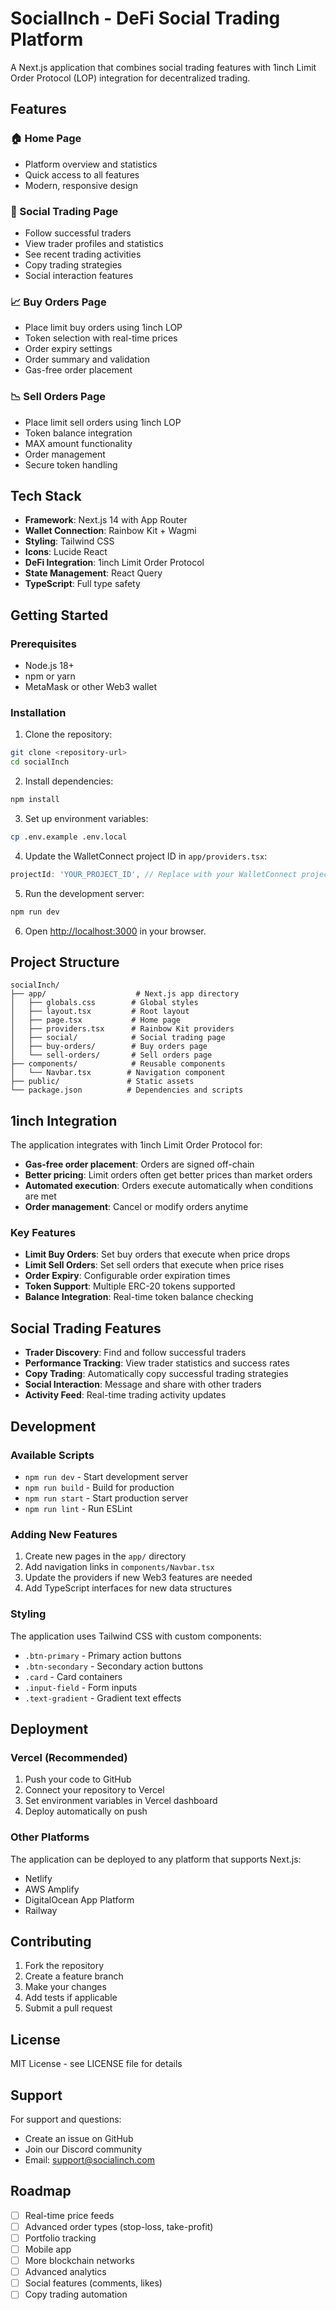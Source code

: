 # SocialInch - DeFi Social Trading Platform

A Next.js application that combines social trading features with 1inch Limit Order Protocol (LOP) integration for decentralized trading.

## Features

### 🏠 Home Page
- Platform overview and statistics
- Quick access to all features
- Modern, responsive design

### 👥 Social Trading Page
- Follow successful traders
- View trader profiles and statistics
- See recent trading activities
- Copy trading strategies
- Social interaction features

### 📈 Buy Orders Page
- Place limit buy orders using 1inch LOP
- Token selection with real-time prices
- Order expiry settings
- Order summary and validation
- Gas-free order placement

### 📉 Sell Orders Page
- Place limit sell orders using 1inch LOP
- Token balance integration
- MAX amount functionality
- Order management
- Secure token handling

## Tech Stack

- **Framework**: Next.js 14 with App Router
- **Wallet Connection**: Rainbow Kit + Wagmi
- **Styling**: Tailwind CSS
- **Icons**: Lucide React
- **DeFi Integration**: 1inch Limit Order Protocol
- **State Management**: React Query
- **TypeScript**: Full type safety

## Getting Started

### Prerequisites

- Node.js 18+ 
- npm or yarn
- MetaMask or other Web3 wallet

### Installation

1. Clone the repository:
```bash
git clone <repository-url>
cd socialInch
```

2. Install dependencies:
```bash
npm install
```

3. Set up environment variables:
```bash
cp .env.example .env.local
```

4. Update the WalletConnect project ID in `app/providers.tsx`:
```typescript
projectId: 'YOUR_PROJECT_ID', // Replace with your WalletConnect project ID
```

5. Run the development server:
```bash
npm run dev
```

6. Open [http://localhost:3000](http://localhost:3000) in your browser.

## Project Structure

```
socialInch/
├── app/                    # Next.js app directory
│   ├── globals.css        # Global styles
│   ├── layout.tsx         # Root layout
│   ├── page.tsx           # Home page
│   ├── providers.tsx      # Rainbow Kit providers
│   ├── social/            # Social trading page
│   ├── buy-orders/        # Buy orders page
│   └── sell-orders/       # Sell orders page
├── components/            # Reusable components
│   └── Navbar.tsx        # Navigation component
├── public/               # Static assets
└── package.json          # Dependencies and scripts
```

## 1inch Integration

The application integrates with 1inch Limit Order Protocol for:

- **Gas-free order placement**: Orders are signed off-chain
- **Better pricing**: Limit orders often get better prices than market orders
- **Automated execution**: Orders execute automatically when conditions are met
- **Order management**: Cancel or modify orders anytime

### Key Features

- **Limit Buy Orders**: Set buy orders that execute when price drops
- **Limit Sell Orders**: Set sell orders that execute when price rises
- **Order Expiry**: Configurable order expiration times
- **Token Support**: Multiple ERC-20 tokens supported
- **Balance Integration**: Real-time token balance checking

## Social Trading Features

- **Trader Discovery**: Find and follow successful traders
- **Performance Tracking**: View trader statistics and success rates
- **Copy Trading**: Automatically copy successful trading strategies
- **Social Interaction**: Message and share with other traders
- **Activity Feed**: Real-time trading activity updates

## Development

### Available Scripts

- `npm run dev` - Start development server
- `npm run build` - Build for production
- `npm run start` - Start production server
- `npm run lint` - Run ESLint

### Adding New Features

1. Create new pages in the `app/` directory
2. Add navigation links in `components/Navbar.tsx`
3. Update the providers if new Web3 features are needed
4. Add TypeScript interfaces for new data structures

### Styling

The application uses Tailwind CSS with custom components:

- `.btn-primary` - Primary action buttons
- `.btn-secondary` - Secondary action buttons
- `.card` - Card containers
- `.input-field` - Form inputs
- `.text-gradient` - Gradient text effects

## Deployment

### Vercel (Recommended)

1. Push your code to GitHub
2. Connect your repository to Vercel
3. Set environment variables in Vercel dashboard
4. Deploy automatically on push

### Other Platforms

The application can be deployed to any platform that supports Next.js:

- Netlify
- AWS Amplify
- DigitalOcean App Platform
- Railway

## Contributing

1. Fork the repository
2. Create a feature branch
3. Make your changes
4. Add tests if applicable
5. Submit a pull request

## License

MIT License - see LICENSE file for details

## Support

For support and questions:

- Create an issue on GitHub
- Join our Discord community
- Email: support@socialinch.com

## Roadmap

- [ ] Real-time price feeds
- [ ] Advanced order types (stop-loss, take-profit)
- [ ] Portfolio tracking
- [ ] Mobile app
- [ ] More blockchain networks
- [ ] Advanced analytics
- [ ] Social features (comments, likes)
- [ ] Copy trading automation 